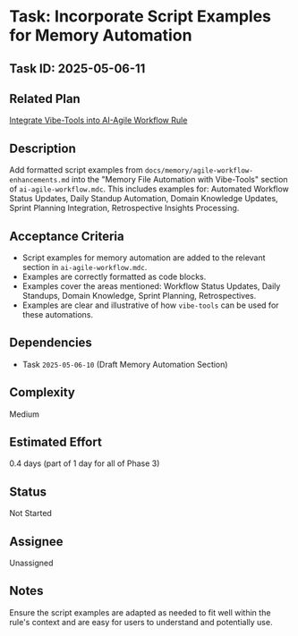 # Task: Incorporate Script Examples for Memory Automation

## Task ID: 2025-05-06-11

## Related Plan

[Integrate Vibe-Tools into AI-Agile Workflow Rule](mdc:docs/plans/vibe-tools-integration-plan.md)

## Description

Add formatted script examples from `docs/memory/agile-workflow-enhancements.md` into the "Memory File Automation with Vibe-Tools" section of `ai-agile-workflow.mdc`. This includes examples for: Automated Workflow Status Updates, Daily Standup Automation, Domain Knowledge Updates, Sprint Planning Integration, Retrospective Insights Processing.

## Acceptance Criteria

- Script examples for memory automation are added to the relevant section in `ai-agile-workflow.mdc`.
- Examples are correctly formatted as code blocks.
- Examples cover the areas mentioned: Workflow Status Updates, Daily Standups, Domain Knowledge, Sprint Planning, Retrospectives.
- Examples are clear and illustrative of how `vibe-tools` can be used for these automations.

## Dependencies

- Task `2025-05-06-10` (Draft Memory Automation Section)

## Complexity

Medium

## Estimated Effort

0.4 days (part of 1 day for all of Phase 3)

## Status

Not Started

## Assignee

Unassigned

## Notes

Ensure the script examples are adapted as needed to fit well within the rule's context and are easy for users to understand and potentially use.
